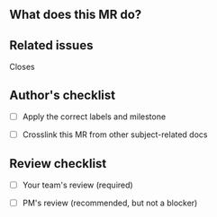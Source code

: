 <!--See the general documentation guidelines https://docs.gitlab.com/ee/development/documentation -->

<!-- Mention "documentation" or "docs" in the MR title -->

<!-- Use this description template for new docs or updates to existing docs. For changing documentation location use the "Change documentation location" template -->

## What does this MR do?

<!-- Briefly describe what this MR is about -->

## Related issues

<!-- Mention the issue(s) this MR closes or is related to -->

Closes 

## Author's checklist

- [ ] Apply the correct labels and milestone
- [ ] Crosslink this MR from other subject-related docs


## Review checklist

- [ ] Your team's review (required)
- [ ] PM's review (recommended, but not a blocker)

